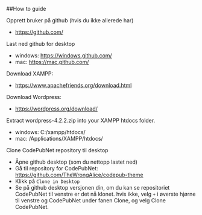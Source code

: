 
##How to guide

Opprett bruker på github (hvis du ikke allerede har)
* https://github.com/

Last ned github for desktop
* windows: https://windows.github.com/
* mac: https://mac.github.com/
 
Download XAMPP:
* https://www.apachefriends.org/download.html

Download Wordpress:
* https://wordpress.org/download/

Extract wordpress-4.2.2.zip into your XAMPP htdocs folder.
* windows: C:/xampp/htdocs/
* mac: /Applications/XAMPP/htdocs/

Clone CodePubNet repository til desktop 
* Åpne github desktop (som du nettopp lastet ned)
* Gå til repository for CodePubNet: https://github.com/TheWrongAlice/codepub-theme
* Klikk på `Clone in Desktop`
* Se på github desktop versjonen din, om du kan se repositoriet CodePubNet til venstre er det nå klonet. hvis ikke, velg `+` i øverste hjørne til venstre og CodePubNet under fanen Clone, og velg Clone CodePubNet. 
